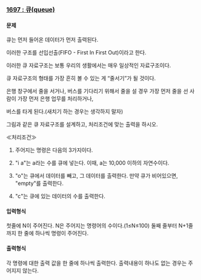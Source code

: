 ### [1697 : 큐(queue)](http://www.jungol.co.kr/bbs/board.php?bo_table=pbank&wr_id=970&sca=2070)

#### 문제

큐는 먼저 들어온 데이터가 먼저 출력된다. 

이러한 구조를 선입선출(FIFO - First In First Out)이라고 한다.


이러한 큐 자료구조는 보통 우리의 생활에서는 매우 일상적인 자료구조이다. 

큐 자료구조의 형태를 가장 흔히 볼 수 있는 게 “줄서기”가 될 것이다. 

은행 창구에서 줄을 서거나, 버스를 기다리기 위해서 줄을 설 경우 가장 먼저 줄을 선 사람이 가장 먼저 은행 업무를 처리하거나, 

버스를 타게 된다.(새치기 하는 경우는 생각하지 말자)


그림과 같은 큐 자료구조를 설계하고, 처리조건에 맞는 출력을 하시오.



≪처리조건≫

1. 주어지는 명령은 다음의 3가지이다.

2. "i a"는 a라는 수를 큐에 넣는다. 이때, a는 10,000 이하의 자연수이다.

3. "o"는 큐에서 데이터를 빼고, 그 데이터를 출력한다. 만약 큐가 비어있으면, "empty"를 출력한다.

4. "c"는 큐에 있는 데이터의 수를 출력한다.

#### 입력형식

첫줄에 N이 주어진다. N은 주어지는 명령어의 수이다.(1≤N≤100) 둘째 줄부터 N+1줄까지 한 줄에 하나씩 명령이 주어진다.

#### 출력형식

각 명령에 대한 출력 값을 한 줄에 하나씩 출력한다. 출력내용이 하나도 없는 경우는 주어지지 않는다.